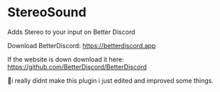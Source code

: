 # StereoSound
Adds Stereo to your input on Better Discord

Download BetterDiscord: https://betterdiscord.app 

If the website is down download it here: https://github.com/BetterDiscord/BetterDiscord

🚩i really didnt make this plugin i just edited and improved some things.
